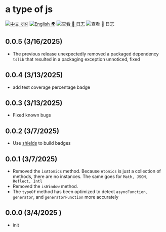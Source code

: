 # a type of js

[![中文 🇨🇳](<https://img.shields.io/badge/🇨🇳-自述_%20_文件-rgb(255,12,36)>)](https://github.com/earthnutDev/a-type-of-js/blob/main/README-zh.md) [![English 🌍](<https://img.shields.io/badge/🌍-README-rgb(0,0,0)>)](https://github.com/earthnutDev/a-type-of-js/blob/main/README.md) [![查看 📔 日志](<https://img.shields.io/badge/👀-日_%20_志-rgb(0,125,206)>)](https://github.com/earthnutDev/a-type-of-js/blob/main/CHANGELOG.md) ![查看 📔 日志](<https://img.shields.io/badge/👀-Change_%20_log-rgb(0,125,206)?style=social>)

## 0.0.5 (3/16/2025)

- The previous release unexpectedly removed a packaged dependency `tslib` that resulted in a packaging exception unnoticed, fixed

## 0.0.4 (3/13/2025)

- add test coverage percentage badge

## 0.0.3 (3/13/2025)

- Fixed known bugs

## 0.0.2 (3/7/2025)

- Use [shields](https://img.shields.io) to build badges

## 0.0.1 (3/7/2025)

- Removed the `isAtomics` method. Because `Atomics` is just a collection of methods, there are no instances. The same goes for `Math, JSON, Reflect, Intl`
- Removed the `isWindow` method.
- The `typeOf` method has been optimized to detect `asyncFunction`, `generator`, and `generatorFunction` more accurately

## 0.0.0 (3/4/2025 )

- init
